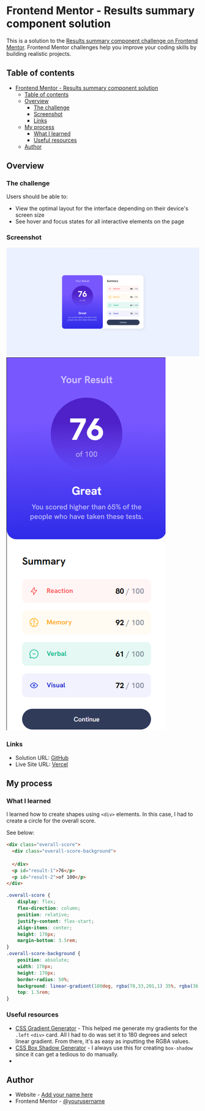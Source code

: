 # Frontend Mentor - Results summary component solution

This is a solution to the [Results summary component challenge on Frontend Mentor](https://www.frontendmentor.io/challenges/results-summary-component-CE_K6s0maV). Frontend Mentor challenges help you improve your coding skills by building realistic projects. 

## Table of contents

- [Frontend Mentor - Results summary component solution](#frontend-mentor---results-summary-component-solution)
  - [Table of contents](#table-of-contents)
  - [Overview](#overview)
    - [The challenge](#the-challenge)
    - [Screenshot](#screenshot)
    - [Links](#links)
  - [My process](#my-process)
    - [What I learned](#what-i-learned)
    - [Useful resources](#useful-resources)
  - [Author](#author)

## Overview

### The challenge

Users should be able to:

- View the optimal layout for the interface depending on their device's screen size
- See hover and focus states for all interactive elements on the page

### Screenshot

![](desktop.png)
![](mobile.png)


### Links

- Solution URL: [GitHub](https://github.com/justinnvera/Results-Summary-Component)
- Live Site URL: [Vercel](https://results-summary-component-smoky-two.vercel.app)

## My process

### What I learned

I learned how to create shapes using `<div>` elements. In this case, I had to create a circle for the overall score. 

See below: 

```html
<div class="overall-score">
  <div class="overall-score-background">

  </div>
  <p id="result-1">76</p>
  <p id="result-2">of 100</p>
</div>
```
```css
.overall-score {
    display: flex;
    flex-direction: column;
    position: relative;
    justify-content: flex-start;
    align-items: center;
    height: 170px;
    margin-bottom: 3.5rem;
}
.overall-score-background {
    position: absolute;
    width: 170px;
    height: 170px;
    border-radius: 50%;
    background: linear-gradient(180deg, rgba(78,33,201,1) 35%, rgba(36,33,202,0) 100%);
    top: 1.5rem;
}
```
### Useful resources

- [CSS Gradient Generator](https://cssgradient.io) - This helped me generate my gradients for the `.left` `<div>` card. All I had to do was set it to 180 degrees and select linear gradient. From there, it's as easy as inputting the RGBA values.
- [CSS Box Shadow Generator](https://html-css-js.com/css/generator/box-shadow/) - I always use this for creating `box-shadow` since it can get a tedious to do manually.
- 
## Author

- Website - [Add your name here](https://www.justinvera.com)
- Frontend Mentor - [@yourusername](https://www.frontendmentor.io/profile/justinnvera)
